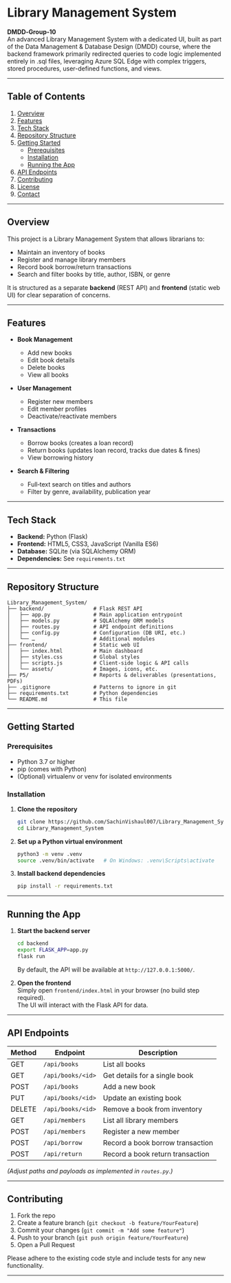 # Library Management System

**DMDD‑Group‑10**  
An advanced Library Management System with a dedicated UI, built as part of the Data Management & Database Design (DMDD) course, where the backend framework primarily redirected queries to code logic implemented entirely in .sql files, leveraging Azure SQL Edge with complex triggers, stored procedures, user-defined functions, and views.

---

## Table of Contents

1. [Overview](#overview)  
2. [Features](#features)  
3. [Tech Stack](#tech-stack)  
4. [Repository Structure](#repository-structure)  
5. [Getting Started](#getting-started)  
    - [Prerequisites](#prerequisites)  
    - [Installation](#installation)  
    - [Running the App](#running-the-app)  
6. [API Endpoints](#api-endpoints)  
7. [Contributing](#contributing)  
8. [License](#license)  
9. [Contact](#contact)  

---

## Overview

This project is a Library Management System that allows librarians to:

- Maintain an inventory of books  
- Register and manage library members  
- Record book borrow/return transactions  
- Search and filter books by title, author, ISBN, or genre  

It is structured as a separate **backend** (REST API) and **frontend** (static web UI) for clear separation of concerns.

---

## Features

- **Book Management**  
  - Add new books  
  - Edit book details  
  - Delete books  
  - View all books  

- **User Management**  
  - Register new members  
  - Edit member profiles  
  - Deactivate/reactivate members  

- **Transactions**  
  - Borrow books (creates a loan record)  
  - Return books (updates loan record, tracks due dates & fines)  
  - View borrowing history  

- **Search & Filtering**  
  - Full‑text search on titles and authors  
  - Filter by genre, availability, publication year  

---

## Tech Stack

- **Backend:** Python (Flask)  
- **Frontend:** HTML5, CSS3, JavaScript (Vanilla ES6)  
- **Database:** SQLite (via SQLAlchemy ORM)  
- **Dependencies:** See `requirements.txt`  

---

## Repository Structure

```
Library_Management_System/
├── backend/                # Flask REST API
│   ├── app.py              # Main application entrypoint
│   ├── models.py           # SQLAlchemy ORM models
│   ├── routes.py           # API endpoint definitions
│   ├── config.py           # Configuration (DB URI, etc.)
│   └── …                   # Additional modules
├── frontend/               # Static web UI
│   ├── index.html          # Main dashboard
│   ├── styles.css          # Global styles
│   ├── scripts.js          # Client‑side logic & API calls
│   └── assets/             # Images, icons, etc.
├── P5/                     # Reports & deliverables (presentations, PDFs)
├── .gitignore              # Patterns to ignore in git
├── requirements.txt        # Python dependencies
└── README.md               # This file
```

---

## Getting Started

### Prerequisites

- Python 3.7 or higher  
- pip (comes with Python)  
- (Optional) virtualenv or venv for isolated environments  

### Installation

1. **Clone the repository**  
   ```bash
   git clone https://github.com/SachinVishaul007/Library_Management_System.git
   cd Library_Management_System
   ```

2. **Set up a Python virtual environment**  
   ```bash
   python3 -m venv .venv
   source .venv/bin/activate   # On Windows: .venv\Scripts\activate
   ```

3. **Install backend dependencies**  
   ```bash
   pip install -r requirements.txt
   ```

---

## Running the App

1. **Start the backend server**  
   ```bash
   cd backend
   export FLASK_APP=app.py
   flask run
   ```
   By default, the API will be available at `http://127.0.0.1:5000/`.

2. **Open the frontend**  
   Simply open `frontend/index.html` in your browser (no build step required).  
   The UI will interact with the Flask API for data.

---

## API Endpoints

| Method | Endpoint            | Description                         |
|--------|---------------------|-------------------------------------|
| GET    | `/api/books`        | List all books                      |
| GET    | `/api/books/<id>`   | Get details for a single book       |
| POST   | `/api/books`        | Add a new book                      |
| PUT    | `/api/books/<id>`   | Update an existing book             |
| DELETE | `/api/books/<id>`   | Remove a book from inventory        |
| GET    | `/api/members`      | List all library members            |
| POST   | `/api/members`      | Register a new member               |
| POST   | `/api/borrow`       | Record a book borrow transaction    |
| POST   | `/api/return`       | Record a book return transaction    |

*(Adjust paths and payloads as implemented in `routes.py`.)*

---

## Contributing

1. Fork the repo  
2. Create a feature branch (`git checkout -b feature/YourFeature`)  
3. Commit your changes (`git commit -m "Add some feature"`)  
4. Push to your branch (`git push origin feature/YourFeature`)  
5. Open a Pull Request  

Please adhere to the existing code style and include tests for any new functionality.

---

